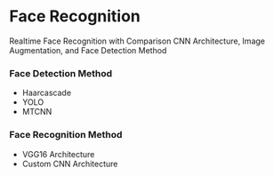 # Face Recognition
Realtime Face Recognition with Comparison CNN Architecture, Image Augmentation, and Face Detection Method
### Face Detection Method
- Haarcascade
- YOLO
- MTCNN

### Face Recognition Method
- VGG16 Architecture
- Custom CNN Architecture
